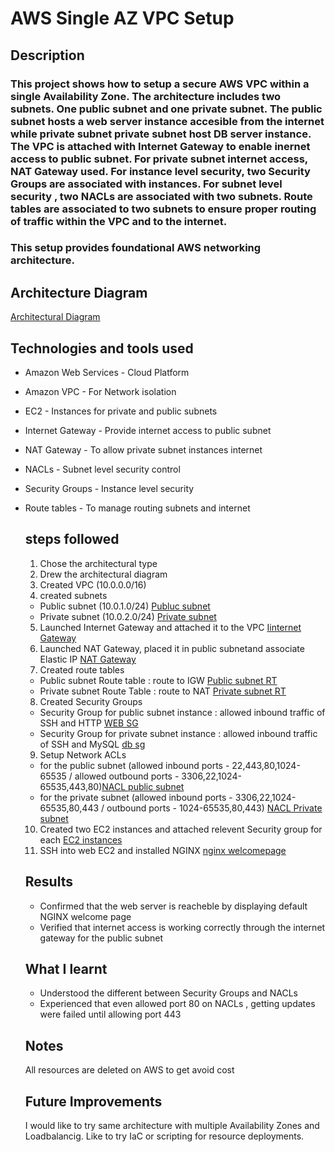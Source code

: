 # AWS Single AZ VPC Setup
## **Description**
### This project shows how to setup a secure AWS VPC within a single Availability Zone. The architecture includes two subnets. One public subnet and one private subnet. The public subnet hosts a web server instance accesible from the internet while private subnet private subnet host DB server instance. The VPC is attached with Internet Gateway to enable inernet access to public subnet. For private subnet internet access, NAT Gateway used. For instance level security, two Security Groups are associated with instances. For subnet level security , two NACLs are associated with two subnets. Route tables are associated to two subnets to ensure proper routing of traffic within the VPC and to the internet. 
### This setup provides foundational AWS networking architecture.

## **Architecture Diagram**
[Architectural Diagram](C:\Users\user\Desktop\cloud\PROJECT1\Architectural_Diagram.png)
## **Technologies and tools used**
- Amazon Web Services - Cloud Platform
- Amazon VPC - For Network isolation
- EC2 - Instances for private and public subnets
- Internet Gateway - Provide internet access to public subnet
- NAT Gateway - To allow private subnet instances internet
- NACLs - Subnet level security control
- Security Groups - Instance level security
- Route tables - To manage routing subnets and internet

  ## **steps followed**
  1. Chose the architectural type
  2. Drew the architectural diagram
  3. Created VPC (10.0.0.0/16)
  4. created subnets
    - Public subnet (10.0.1.0/24)
      [Publuc subnet](C:\Users\user\Desktop\cloud\PROJECT1\Public_Subnet.png)
    - Private subnet (10.0.2.0/24) [Private subnet](C:\Users\user\Desktop\cloud\PROJECT1\Private_Subnet.png)

  5.  Launched Internet Gateway and attached it to the VPC [Iinternet Gateway](C:\Users\user\Desktop\cloud\PROJECT1\Internet_Gateway.png)
  6. Launched NAT Gateway, placed it in public subnetand associate Elastic IP  [NAT Gateway](C:\Users\user\Desktop\cloud\PROJECT1\NAT_Gateway.png)
  7. Created route tables 
    - Public subnet Route table : route to IGW [Public subnet RT](C:\Users\user\Desktop\cloud\PROJECT1\Public_Subnet_Route_Table.png)
    - Private subnet Route Table : route to NAT [Private subnet RT](C:\Users\user\Desktop\cloud\PROJECT1\Private_Route_Table.png)
  8. Created Security Groups
    - Security Group for public subnet instance : allowed inbound traffic of SSH and HTTP [WEB SG](C:\Users\user\Desktop\cloud\PROJECT1\Security_Group_WEB_EC2.png)
    - Security Group for private subnet instance : allowed inbound traffic of SSH and MySQL  [db sg](C:\Users\user\Desktop\cloud\PROJECT1\Security_Group_DB_EC2.png)
  9. Setup Network ACLs
    - for the public subnet (allowed inbound ports - 22,443,80,1024-65535 / allowed outbound ports - 3306,22,1024-65535,443,80)[NACL public subnet](C:\Users\user\Desktop\cloud\PROJECT1\NACL_Public_Subnet.png)
    - for the private subnet (allowed inbound ports - 3306,22,1024-65535,80,443 / outbound ports - 1024-65535,80,443) [NACL Private subnet](C:\Users\user\Desktop\cloud\PROJECT1\NACL_Private_Subnet.png)  
  10. Created two EC2 instances and attached relevent Security group for each [EC2 instances](C:\Users\user\Desktop\cloud\PROJECT1\INSTANCES.png)
  11. SSH into web EC2 and installed NGINX [nginx welcomepage](C:\Users\user\Desktop\cloud\PROJECT1\NGINX_Welcome_Page.png)

  ## **Results**
    - Confirmed that the web server is reacheble by displaying default NGINX welcome page
    - Verified that internet access is working correctly through the  internet gateway for the public subnet

  ## **What I learnt**
    - Understood the different between Security Groups and NACLs
    - Experienced that even allowed port 80 on NACLs , getting updates were failed until allowing port 443
  ## **Notes**
  All resources are deleted on AWS to get avoid cost
  ## **Future Improvements**
  I would like to try same architecture with multiple Availability Zones and Loadbalancig. Like to try IaC or scripting for resource deployments.  